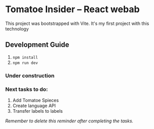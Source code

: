 # Tomatoe Insider – React webab

This project was bootstrapped with Vite. It's my first project with this technology

## Development Guide
1. `npm install`
2. `npm run dev`

### Under construction

### Next tasks to do:
1. Add Tomatoe Spieces
2. Create language API
3. Transfer labels to labels

*Remember to delete this reminder after completing the tasks.*
